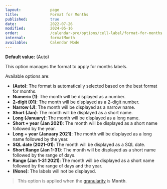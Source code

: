 ```yaml
---
layout:             page
title:              Format for Months
published:          true
date:               2022-07-26
modified:           2024-05-16
order:              /calendar-pro/options/cell-label/format-for-months
internal:           formatMonth
available:          Calendar Mode
---
```

**Default value:** (Auto)

This option manages the format to apply for months labels.

Available options are:

- **(Auto)**: The format is automatically selected based on the best format for months.
- **Numeric (1)**: The month will be displayed as a number.
- **2-digit (01)**: The month will be displayed as a 2-digit number.
- **Narrow (J)**: The month will be displayed as a narrow name.
- **Short (Jan)**: The month will be displayed as a short name.
- **Long (January)**: The month will be displayed as a long name.
- **Short + year (Jan 2021)**: The month will be displayed as a short name followed by the year.
- **Long + year (January 2021)**: The month will be displayed as a long name followed by the year.
- **SQL date (2021-01)**: The month will be displayed as a SQL date.
- **Short Range (Jan 1-31)**: The month will be displayed as a short name followed by the range of days.
- **Range (Jan 1-31 2021)**: The month will be displayed as a short name followed by the range of days and the year.
- **(None)**: The labels will not be displayed.

> This option is applied when the [granularity](../../features/granularities.md) is **Month**.
